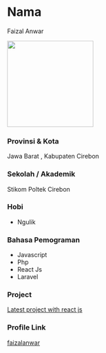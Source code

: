 # Nama
Faizal Anwar

<img src="https://avatars.githubusercontent.com/u/52071488?v=4" width="200" height="200" align="center"/>

### Provinsi & Kota

Jawa Barat , Kabupaten Cirebon 

### Sekolah / Akademik

Stikom Poltek Cirebon

### Hobi

- Ngulik



### Bahasa Pemograman 

- Javascript
- Php
- React Js
- Laravel

### Project
[Latest project with react js](https://github.com/faizalanwar/Finalproject-jcc)


### Profile Link

[faizalanwar](https://github.com/faizalanwar)
